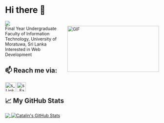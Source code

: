 # Hi there 👋
![](https://komarev.com/ghpvc/?username=ShachiniMekala)
<br/>
<img align="right" alt="GIF" src="https://www.seniorvu.com/wp-content/uploads/2020/06/Digital-Marketing-Gif.2020-06-04-13_02_58.gif" width="300" height="150" />
Final Year Undergraduate
<br/>
Faculty of Information Technology, University of Moratuwa, Sri Lanka
<br/>
Interested in Web Development

## 📫 Reach me via: 
[<img align="left" alt="s_LinkedIn" width="35px" height="30px" src="https://lh3.googleusercontent.com/proxy/Cux41XhXG9Jqkt5ZdRBNkqupGXB0SIr6ljECl9Y4lmN2j8gSPS29kea1al8-3WlpQ4dHF3jCx0ucnPqENxMEDC54YwBmlRn3MvdptKmctabMt_6VmsALOsZFIQ" />](https://www.linkedin.com/in/shachini-karunarathne)
[<img align="left" alt="s_Facebook" width="30px" height="30px" src="https://1.bp.blogspot.com/-WSdqH3gMHDk/U-xndvvQYrI/AAAAAAAABwg/9OLHbIjiTF8/s1600/facebook%2Blogo%2Bpng%2Btransparent%2Bbackground.png?raw=true" />](https://www.facebook.com/shachini.mekala.9)
<br />

## &#x1f4c8; My GitHub Stats

<a href="https://github.com/ShachiniMekala/ShachiniMekala">
  <img align="center" src="https://github-readme-stats.vercel.app/api/top-langs/?username=ShachiniMekala&hide=java,html&title_color=ffffff&text_color=c9cacc&icon_color=2bbc8a&bg_color=1d1f21" />
</a>

<a href="https://github.com/ShachiniMekala/ShachiniMekala">
  <img align="center" src="https://github-readme-stats.vercel.app/api?username=ShachiniMekala&show_icons=true&line_height=27&count_private=true&title_color=ffffff&text_color=c9cacc&icon_color=2bbc8a&bg_color=1d1f21" alt="Catalin's GitHub Stats" />
</a>
<!--
**ShachiniMekala/ShachiniMekala** is a ✨ _special_ ✨ repository because its `README.md` (this file) appears on your GitHub profile.

Here are some ideas to get you started:

- 🔭 I’m currently working on ...
- 🌱 I’m currently learning ...
- 👯 I’m looking to collaborate on ...
- 🤔 I’m looking for help with ...
- 💬 Ask me about ...
- 📫 How to reach me: ...
- 😄 Pronouns: ...
- ⚡ Fun fact: ...
-->
